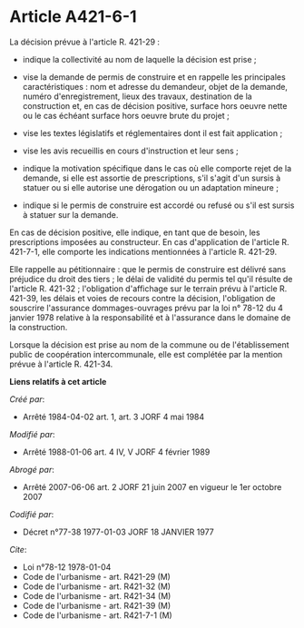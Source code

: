 # Article A421-6-1

La décision prévue à l'article R. 421-29 :

- indique la collectivité au nom de laquelle la décision est prise ;

- vise la demande de permis de construire et en rappelle les principales caractéristiques : nom et adresse du demandeur,
objet de la demande, numéro d'enregistrement, lieux des travaux, destination de la construction et, en cas de décision
positive, surface hors oeuvre nette ou le cas échéant surface hors oeuvre brute du projet ;

- vise les textes législatifs et réglementaires dont il est fait application ;

- vise les avis recueillis en cours d'instruction et leur sens ;

- indique la motivation spécifique dans le cas où elle comporte rejet de la demande, si elle est assortie de prescriptions,
s'il s'agit d'un sursis à statuer ou si elle autorise une dérogation ou un adaptation mineure ;

- indique si le permis de construire est accordé ou refusé ou s'il est sursis à statuer sur la demande.

En cas de décision positive, elle indique, en tant que de besoin, les prescriptions imposées au constructeur. En cas
d'application de l'article R. 421-7-1, elle comporte les indications mentionnées à l'article R. 421-29.

Elle rappelle au pétitionnaire : que le permis de construire est délivré sans préjudice du droit des tiers ; le délai de
validité du permis tel qu'il résulte de l'article R. 421-32 ; l'obligation d'affichage sur le terrain prévu à l'article R.
421-39, les délais et voies de recours contre la décision, l'obligation de souscrire l'assurance dommages-ouvrages prévu par
la loi n° 78-12 du 4 janvier 1978 relative à la responsabilité et à l'assurance dans le domaine de la construction.

Lorsque la décision est prise au nom de la commune ou de l'établissement public de coopération intercommunale, elle est
complétée par la mention prévue à l'article R. 421-34.

**Liens relatifs à cet article**

_Créé par_:

  - Arrêté 1984-04-02 art. 1, art. 3 JORF 4 mai 1984

_Modifié par_:

  - Arrêté 1988-01-06 art. 4 IV, V JORF 4 février 1989

_Abrogé par_:

  - Arrêté 2007-06-06 art. 2 JORF 21 juin 2007 en vigueur le 1er octobre 2007

_Codifié par_:

  - Décret n°77-38 1977-01-03 JORF 18 JANVIER 1977

_Cite_:

  - Loi n°78-12 1978-01-04
  - Code de l'urbanisme - art. R421-29 (M)
  - Code de l'urbanisme - art. R421-32 (M)
  - Code de l'urbanisme - art. R421-34 (M)
  - Code de l'urbanisme - art. R421-39 (M)
  - Code de l'urbanisme - art. R421-7-1 (M)

